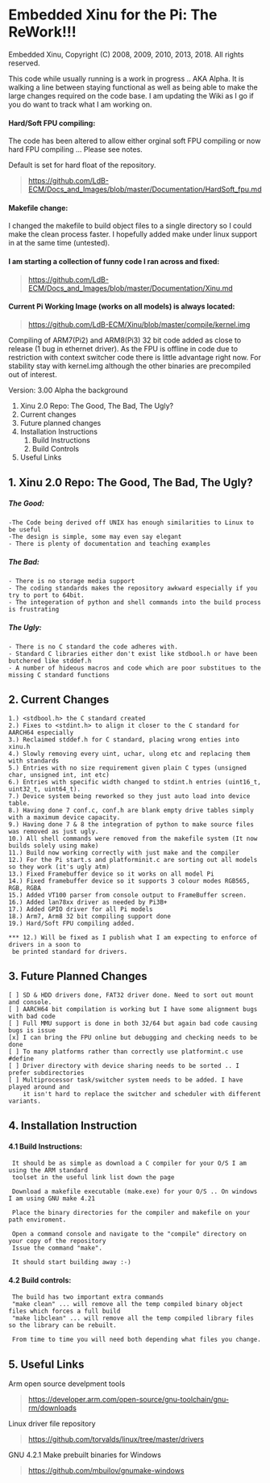 # Embedded Xinu for the Pi: The ReWork!!! #

Embedded Xinu, Copyright (C) 2008, 2009, 2010, 2013, 2018.  All rights reserved.
>
This code while usually running is a work in progress .. AKA Alpha. It is walking a line between staying functional as well as being able to make the large changes required on the code base. I am updating the Wiki as I go if you do want to track what I am working on.

#### Hard/Soft FPU compiling: ####
The code has been altered to allow either orginal soft FPU compiling or now hard FPU compiling ... Please see notes.
>
Default is set for hard float of the repository.
>https://github.com/LdB-ECM/Docs_and_Images/blob/master/Documentation/HardSoft_fpu.md
#### Makefile change: #### 
I changed the makefile to build object files to a single directory so I could make the clean process faster. I hopefully added make under linux support in at the same time (untested).

#### I am starting a collection of funny code I ran across and fixed: ####
>https://github.com/LdB-ECM/Docs_and_Images/blob/master/Documentation/Xinu.md

#### Current Pi Working Image (works on all models) is always located: #### 
>https://github.com/LdB-ECM/Xinu/blob/master/compile/kernel.img
>
Compiling of ARM7(Pi2) and ARM8(Pi3) 32 bit code added as close to release (1 bug in ethernet driver). As the FPU is offline in code due to restriction with context switcher code there is little advantage right now. For stability stay with kernel.img although the other binaries are precompiled out of interest.

Version: 3.00 Alpha the background

 1. Xinu 2.0 Repo: The Good, The Bad, The Ugly?
 2. Current changes
 3. Future planned changes
 4. Installation Instructions
    1. Build Instructions
    2. Build Controls
 5. Useful Links


## 1. Xinu 2.0 Repo: The Good, The Bad, The Ugly? ##

##### The Good:
    -The Code being derived off UNIX has enough similarities to Linux to be useful
    -The design is simple, some may even say elegant
    - There is plenty of documentation and teaching examples
    
##### The Bad:
    - There is no storage media support
    - The coding standards makes the repository awkward especially if you try to port to 64bit.
    - The integeration of python and shell commands into the build process is frustrating
   
##### The Ugly:
    - There is no C standard the code adheres with.
    - Standard C libraries either don't exist like stdbool.h or have been butchered like stddef.h
    - A number of hideous macros and code which are poor substitues to the missing C standard functions

## 2. Current Changes ##

    1.) <stdbool.h> the C standard created 
    2.) Fixes to <stdint.h> to align it closer to the C standard for AARCH64 especially
    3.) Reclaimed stddef.h for C standard, placing wrong enties into xinu.h
    4.) Slowly removing every uint, uchar, ulong etc and replacing them with standards 
    5.) Entries with no size requirement given plain C types (unsigned char, unsigned int, int etc) 
    6.) Entries with specific width changed to stdint.h entries (uint16_t, uint32_t, uint64_t).
    7.) Device system being reworked so they just auto load into device table.
    8.) Having done 7 conf.c, conf.h are blank empty drive tables simply with a maximum device capacity.
    9.) Having done 7 & 8 the integration of python to make source files was removed as just ugly.
    10.) All shell commands were removed from the makefile system (It now builds solely using make)
    11.) Build now working correctly with just make and the compiler
    12.) For the Pi start.s and platforminit.c are sorting out all models so they work (it's ugly atm)
    13.) Fixed Framebuffer device so it works on all model Pi
    14.) Fixed framebuffer device so it supports 3 colour modes RGB565, RGB, RGBA
    15.) Added VT100 parser from console output to FrameBuffer screen.
    16.) Added lan78xx driver as needed by Pi3B+
    17.) Added GPIO driver for all Pi models
    18.) Arm7, Arm8 32 bit compiling support done
    19.) Hard/Soft FPU compiling added.
    
    *** 12.) Will be fixed as I publish what I am expecting to enforce of drivers in a soon to 
     be printed standard for drivers.

## 3. Future Planned Changes ##
    [ ] SD & HDD drivers done, FAT32 driver done. Need to sort out mount and console.
    [ ] AARCH64 bit compilation is working but I have some alignment bugs with bad code
    [ ] Full MMU support is done in both 32/64 but again bad code causing bugs is issue
    [x] I can bring the FPU online but debugging and checking needs to be done
    [ ] To many platforms rather than correctly use platformint.c use #define
    [ ] Driver directory with device sharing needs to be sorted .. I prefer subdirectories
    [ ] Multiprocessor task/switcher system needs to be added. I have played around and 
        it isn't hard to replace the switcher and scheduler with different variants.

## 4. Installation Instruction ##

  
  #### 4.1 Build Instructions: ####
     It should be as simple as download a C compiler for your O/S I am using the ARM standard 
     toolset in the useful link list down the page
           
     Download a makefile executable (make.exe) for your O/S .. On windows I am using GNU make 4.21
     
     Place the binary directories for the compiler and makefile on your path enviroment.
     
     Open a command console and navigate to the "compile" directory on your copy of the repository
     Issue the command "make".
     
     It should start building away :-)
    
           
  #### 4.2 Build controls: ####
     The build has two important extra commands
     "make clean" ... will remove all the temp compiled binary object files which forces a full build
     "make libclean" ... will remove all the temp compiled library files so the library can be rebuilt.
     
     From time to time you will need both depending what files you change.
     
## 5. Useful Links ##
Arm open source develpment tools
>https://developer.arm.com/open-source/gnu-toolchain/gnu-rm/downloads
>
Linux driver file repository
>https://github.com/torvalds/linux/tree/master/drivers
>
GNU 4.2.1 Make prebuilt binaries for Windows
>https://github.com/mbuilov/gnumake-windows
